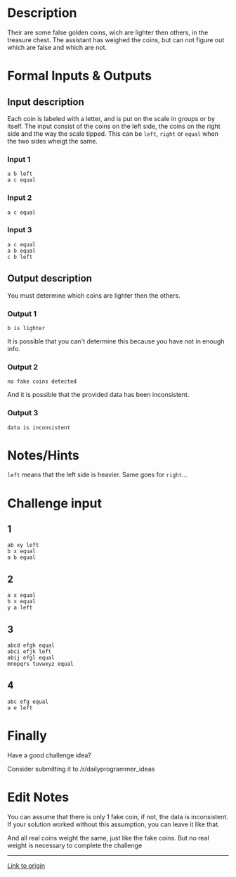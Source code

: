 # Description

Their are some false golden coins, wich are lighter then others, in the treasure chest. The assistant has weighed the coins, but can not figure out which are false and which are not.

# Formal Inputs & Outputs

## Input description

Each coin is labeled with a letter, and is put on the scale in groups or by itself.
The input consist of the coins on the left side, the coins on the right side and the way the scale tipped. This can be `left`, `right` or `equal` when the two sides wheigt the same. 

### Input 1

    a b left
    a c equal

### Input 2

    a c equal
    
### Input 3

    a c equal
    a b equal
    c b left

## Output description

You must determine which coins are lighter then the others.

### Output 1

    b is lighter
    
It is possible that you can't determine this because you have not in enough info.

### Output 2

    no fake coins detected
    
And it is possible that the provided data has been inconsistent.

### Output 3

    data is inconsistent

# Notes/Hints

`left` means that the left side is heavier. Same goes for `right`...


# Challenge input

## 1

    ab xy left
    b x equal
    a b equal
    
## 2

    a x equal
    b x equal
    y a left
   
## 3

    abcd efgh equal
    abci efjk left
    abij efgl equal
    mnopqrs tuvwxyz equal

## 4

    abc efg equal
    a e left

# Finally

Have a good challenge idea?

Consider submitting it to /r/dailyprogrammer_ideas

# Edit Notes
You can assume that there is only 1 fake coin, if not, the data is inconsistent.
If your solution worked without this assumption, you can leave it like that.

And all real coins weight the same, just like the fake coins. But no real weight is necessary to complete the challenge

---

[Link to origin](https://www.reddit.com/r/dailyprogrammer/4utlaz)